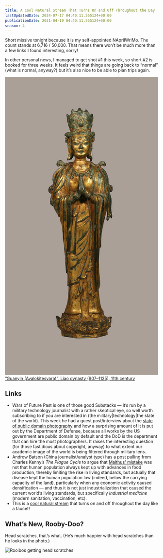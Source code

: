 ```yaml
---
title: A Cool Natural Stream That Turns On and Off Throughout the Day (AD S4E6)
lastUpdatedDate: 2024-07-17 04:40:11.565124+00:00
publicationDate: 2021-04-19 04:40:11.565124+00:00
season: 4
---
```


Short missive tonight because it is my self-appointed NAprilWriMo. The count stands at 6,716 / 50,000. That means there won’t be much more than a few links I found interesting, sorry!

In other personal news, I managed to get shot #1 this week, so short #2 is booked for three weeks. It feels weird that things are going back to “normal” (what is normal, anyway?) but it’s also nice to be able to plan trips again.

![”Guanyin (Avalokitesvara)”, Liao dynasty (907–1125), 11th century](../../assets/newsletters/guanyin_liao.jpg)
[”Guanyin (Avalokitesvara)”, Liao dynasty (907–1125), 11th century](https://www.artic.edu/artworks/28128/guanyin-avalokitesvara)

## Links

* Wars of Future Past is one of those good Substacks — it’s run by a military technology journalist with a rather skeptical eye, so well worth subscribing to if you are interested in (the military|technology|the state of the world). This week he had a guest post/interview about the [state of public domain photography](https://athertonkd.substack.com/p/public-domain-warfare) and how a surprising amount of it is put out by the Department of Defense, because all works by the US government are public domain by default and the DoD is the department that can hire the most photographers. It raises the interesting question (for those fastidious about copyright, anyway) to what extent our academic image of the world is being filtered through military lens.
* Andrew Batson (China journalist/analyst type) has a post pulling from Charles Kenny’s *The Plague Cycle* to argue that [Malthus' mistake](https://andrewbatson.com/2021/03/16/misunderstanding-malthus-mistake/) was not that human population always kept up with advances in food production, thereby limiting the rise in living standards, but actually that disease kept the human population low (indeed, below the carrying capacity of the land), particularly when any economic activity caused densification — and thus it is not just industrialization that caused the current world’s living standards, but specifically *industrial medicine* (modern sanitation, vaccination, etc).
* This is a [cool natural stream](https://www.futilitycloset.com/2021/03/19/on-and-off/) that turns on and off throughout the day like a faucet!

## What’s New, Rooby-Doo?

Head scratches, that’s what. (He’s much happier with head scratches than he looks in the photo.)

![Rooibos getting head scratches](../../assets/newsletters/rooibos_pets.png)